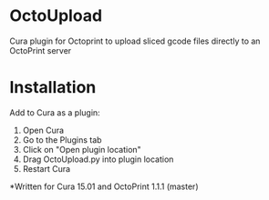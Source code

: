 OctoUpload
==========

Cura plugin for Octoprint to upload sliced gcode files directly to an OctoPrint server

Installation
==========
Add to Cura as a plugin:

1. Open Cura
2. Go to the Plugins tab
3. Click on "Open plugin location"
4. Drag OctoUpload.py into plugin location
5. Restart Cura

*Written for Cura 15.01 and OctoPrint 1.1.1 (master)
